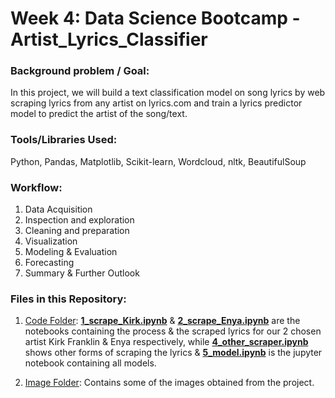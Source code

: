 # Week 4: Data Science Bootcamp - Artist_Lyrics_Classifier
   
### Background problem / Goal:
In this project, we will build a text classification model on song lyrics by web scraping lyrics from any artist on lyrics.com and train a lyrics predictor model to predict the artist of the song/text.

### Tools/Libraries Used: 
Python, Pandas, Matplotlib, Scikit-learn, Wordcloud, nltk, BeautifulSoup

### Workflow:
1. Data Acquisition
2. Inspection and exploration
3. Cleaning and preparation
4. Visualization
5. Modeling & Evaluation
6. Forecasting
7. Summary & Further Outlook

### Files in this Repository:
1. [Code Folder](https://github.com/pbamoo/Artist_Lyrics_Classifier/tree/main/Code): [**1_scrape_Kirk.ipynb**](https://github.com/pbamoo/Artist_Lyrics_Classifier/blob/main/Code/1_scrape_Kirk.ipynb) & [**2_scrape_Enya.ipynb**](https://github.com/pbamoo/Artist_Lyrics_Classifier/blob/main/Code/2_scrape_Enya.ipynb) are the notebooks containing the process & the scraped lyrics for our 2 chosen artist Kirk Franklin & Enya respectively, while [**4_other_scraper.ipynb**](https://github.com/pbamoo/Artist_Lyrics_Classifier/blob/main/Code/4_other_scraper.ipynb) shows other forms of scraping the lyrics & [**5_model.ipynb**](https://github.com/pbamoo/Artist_Lyrics_Classifier/blob/main/Code/5_model.ipynb) is the jupyter notebook containing all models.

2. [Image Folder](https://github.com/pbamoo/Artist_Lyrics_Classifier/tree/main/Images): Contains some of the images obtained from the project.
